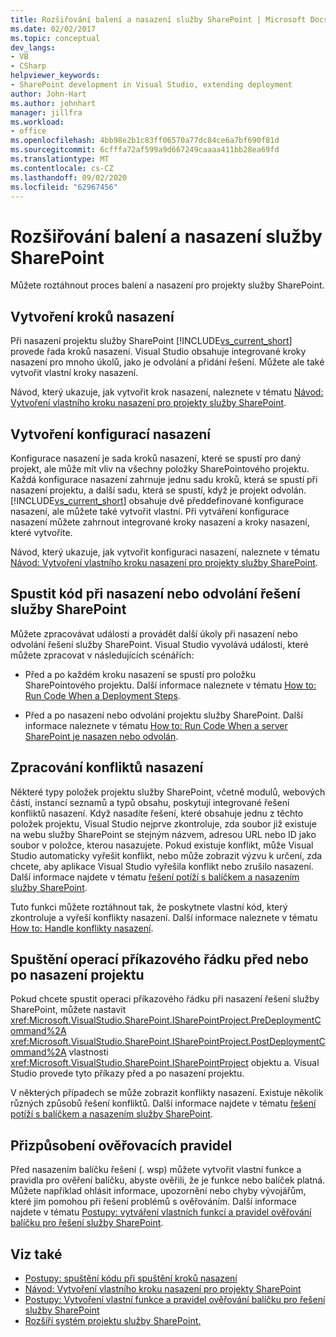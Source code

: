 ```yaml
---
title: Rozšiřování balení a nasazení služby SharePoint | Microsoft Docs
ms.date: 02/02/2017
ms.topic: conceptual
dev_langs:
- VB
- CSharp
helpviewer_keywords:
- SharePoint development in Visual Studio, extending deployment
author: John-Hart
ms.author: johnhart
manager: jillfra
ms.workload:
- office
ms.openlocfilehash: 4bb98e2b1c83ff06570a77dc84ce6a7bf690f81d
ms.sourcegitcommit: 6cfffa72af599a9d667249caaaa411bb28ea69fd
ms.translationtype: MT
ms.contentlocale: cs-CZ
ms.lasthandoff: 09/02/2020
ms.locfileid: "62967456"
---
```

# <a name="extend-sharepoint-packaging-and-deployment"></a>Rozšiřování balení a nasazení služby SharePoint
  Můžete roztáhnout proces balení a nasazení pro projekty služby SharePoint.

## <a name="create-deployment-steps"></a>Vytvoření kroků nasazení
 Při nasazení projektu služby SharePoint [!INCLUDE[vs_current_short](../sharepoint/includes/vs-current-short-md.md)] provede řada kroků nasazení. Visual Studio obsahuje integrované kroky nasazení pro mnoho úkolů, jako je odvolání a přidání řešení. Můžete ale také vytvořit vlastní kroky nasazení.

 Návod, který ukazuje, jak vytvořit krok nasazení, naleznete v tématu [Návod: Vytvoření vlastního kroku nasazení pro projekty služby SharePoint](../sharepoint/walkthrough-creating-a-custom-deployment-step-for-sharepoint-projects.md).

## <a name="create-deployment-configurations"></a>Vytvoření konfigurací nasazení
 Konfigurace nasazení je sada kroků nasazení, které se spustí pro daný projekt, ale může mít vliv na všechny položky SharePointového projektu. Každá konfigurace nasazení zahrnuje jednu sadu kroků, která se spustí při nasazení projektu, a další sadu, která se spustí, když je projekt odvolán. [!INCLUDE[vs_current_short](../sharepoint/includes/vs-current-short-md.md)] obsahuje dvě předdefinované konfigurace nasazení, ale můžete také vytvořit vlastní. Při vytváření konfigurace nasazení můžete zahrnout integrované kroky nasazení a kroky nasazení, které vytvoříte.

 Návod, který ukazuje, jak vytvořit konfiguraci nasazení, naleznete v tématu [Návod: Vytvoření vlastního kroku nasazení pro projekty služby SharePoint](../sharepoint/walkthrough-creating-a-custom-deployment-step-for-sharepoint-projects.md).

## <a name="run-code-when-a-sharepoint-solution-is-deployed-or-retracted"></a>Spustit kód při nasazení nebo odvolání řešení služby SharePoint
 Můžete zpracovávat události a provádět další úkoly při nasazení nebo odvolání řešení služby SharePoint. Visual Studio vyvolává události, které můžete zpracovat v následujících scénářích:

- Před a po každém kroku nasazení se spustí pro položku SharePointového projektu. Další informace naleznete v tématu [How to: Run Code When a Deployment Steps](../sharepoint/how-to-run-code-when-deployment-steps-are-executed.md).

- Před a po nasazení nebo odvolání projektu služby SharePoint. Další informace naleznete v tématu [How to: Run Code When a server SharePoint je nasazen nebo odvolán](../sharepoint/how-to-run-code-when-a-sharepoint-project-is-deployed-or-retracted.md).

## <a name="handle-deployment-conflicts"></a>Zpracování konfliktů nasazení
 Některé typy položek projektu služby SharePoint, včetně modulů, webových částí, instancí seznamů a typů obsahu, poskytují integrované řešení konfliktů nasazení. Když nasadíte řešení, které obsahuje jednu z těchto položek projektu, Visual Studio nejprve zkontroluje, zda soubor již existuje na webu služby SharePoint se stejným názvem, adresou URL nebo ID jako soubor v položce, kterou nasazujete. Pokud existuje konflikt, může Visual Studio automaticky vyřešit konflikt, nebo může zobrazit výzvu k určení, zda chcete, aby aplikace Visual Studio vyřešila konflikt nebo zrušilo nasazení. Další informace najdete v tématu [řešení potíží s balíčkem a nasazením služby SharePoint](../sharepoint/troubleshooting-sharepoint-packaging-and-deployment.md).

 Tuto funkci můžete roztáhnout tak, že poskytnete vlastní kód, který zkontroluje a vyřeší konflikty nasazení. Další informace naleznete v tématu [How to: Handle konflikty nasazení](../sharepoint/how-to-handle-deployment-conflicts.md).

## <a name="run-command-line-operations-before-or-after-a-project-is-deployed"></a>Spuštění operací příkazového řádku před nebo po nasazení projektu
 Pokud chcete spustit operaci příkazového řádku při nasazení řešení služby SharePoint, můžete nastavit <xref:Microsoft.VisualStudio.SharePoint.ISharePointProject.PreDeploymentCommand%2A> <xref:Microsoft.VisualStudio.SharePoint.ISharePointProject.PostDeploymentCommand%2A> vlastnosti <xref:Microsoft.VisualStudio.SharePoint.ISharePointProject> objektu a. Visual Studio provede tyto příkazy před a po nasazení projektu.

 V některých případech se může zobrazit konflikty nasazení. Existuje několik různých způsobů řešení konfliktů. Další informace najdete v tématu [řešení potíží s balíčkem a nasazením služby SharePoint](../sharepoint/troubleshooting-sharepoint-packaging-and-deployment.md).

## <a name="customize-validation-rules"></a>Přizpůsobení ověřovacích pravidel
 Před nasazením balíčku řešení (. wsp) můžete vytvořit vlastní funkce a pravidla pro ověření balíčku, abyste ověřili, že je funkce nebo balíček platná. Můžete například ohlásit informace, upozornění nebo chyby vývojářům, které jim pomohou při řešení problémů s ověřováním. Další informace najdete v tématu [Postupy: vytváření vlastních funkcí a pravidel ověřování balíčku pro řešení služby SharePoint](../sharepoint/how-to-create-custom-feature-and-package-validation-rules-for-sharepoint-solutions.md).

## <a name="see-also"></a>Viz také
- [Postupy: spuštění kódu při spuštění kroků nasazení](../sharepoint/how-to-run-code-when-deployment-steps-are-executed.md)
- [Návod: Vytvoření vlastního kroku nasazení pro projekty SharePoint](../sharepoint/walkthrough-creating-a-custom-deployment-step-for-sharepoint-projects.md)
- [Postupy: Vytvoření vlastní funkce a pravidel ověřování balíčku pro řešení služby SharePoint](../sharepoint/how-to-create-custom-feature-and-package-validation-rules-for-sharepoint-solutions.md)
- [Rozšíří systém projektu služby SharePoint.](../sharepoint/extending-the-sharepoint-project-system.md)
